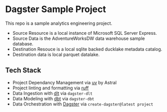 # Dagster Sample Project
This repo is a sample analytics engineering project.

- Source Resource is a local instance of Microsoft SQL Server Express.
- Source Data is the AdventureWorksDW data warehouse sample database.
- Destination Resouce is a local sqlite backed ducklake metadata catalog.
- Destination data is local parquet datalake.

## Tech Stack
- Project Dependancy Management via [uv](https://astral.sh/uv) by Astral
- Project linting and formatting via [ruff](https://astral.sh/ruff)
- Data Ingestion with [dlt](https://dlthub.com) via `dagster-dlt`
- Data Modeling with [dbt](https://www.getdbt.com) via `dagster-dbt`
- Data Orchestration with [Dagster](https://dagster.io) via `create-dagster@latest project`